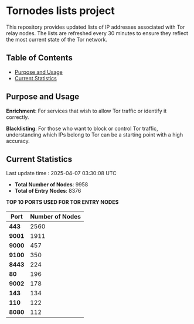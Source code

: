 # Tornodes lists project

This repository provides updated lists of IP addresses associated with Tor relay nodes. The lists are refreshed every 30 minutes to ensure they reflect the most current state of the Tor network.

## Table of Contents

- [Purpose and Usage](#purpose-and-usage)
- [Current Statistics](#current-statistics)


## Purpose and Usage

**Enrichment**: For services that wish to allow Tor traffic or identify it correctly.

**Blacklisting**: For those who want to block or control Tor traffic, understanding which IPs belong to Tor can be a starting point with a high accuracy.

## Current Statistics

Last update time : 2025-04-07 03:30:08 UTC

- **Total Number of Nodes**: 9958
- **Total of Entry Nodes**: 8376

**TOP 10 PORTS USED FOR TOR ENTRY NODES**

| **Port** | **Number of Nodes** |
|------|-----------------|
| **443**   | 2560  |
| **9001**   | 1911  |
| **9000**   | 457  |
| **9100**   | 350  |
| **8443**   | 224  |
| **80**   | 196  |
| **9002**   | 178  |
| **143**   | 134  |
| **110**   | 122  |
| **8080**   | 112  |

